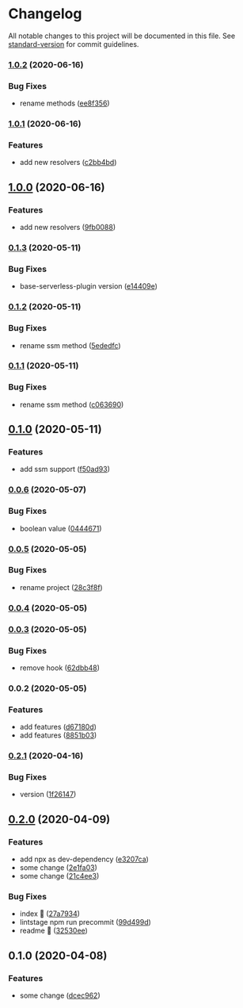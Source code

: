 # Changelog

All notable changes to this project will be documented in this file. See [standard-version](https://github.com/conventional-changelog/standard-version) for commit guidelines.

### [1.0.2](https://github.com/w4rlock/serverless-config/compare/1.0.1...1.0.2) (2020-06-16)


### Bug Fixes

* rename methods ([ee8f356](https://github.com/w4rlock/serverless-config/commit/ee8f356109759aa24864a5b9ad646a0b604e6c33))

### [1.0.1](https://github.com/w4rlock/serverless-config/compare/1.0.0...1.0.1) (2020-06-16)


### Features

* add new resolvers ([c2bb4bd](https://github.com/w4rlock/serverless-config/commit/c2bb4bdf90aba40b7a542e8d66ce6ff64a708eb3))

## [1.0.0](https://github.com/w4rlock/serverless-config/compare/0.1.3...1.0.0) (2020-06-16)


### Features

* add new resolvers ([9fb0088](https://github.com/w4rlock/serverless-config/commit/9fb00887162b0c121611791248e82a5ffa7c01bd))

### [0.1.3](https://github.com/w4rlock/serverless-config/compare/0.1.2...0.1.3) (2020-05-11)


### Bug Fixes

* base-serverless-plugin version ([e14409e](https://github.com/w4rlock/serverless-config/commit/e14409ed16279b4e7bd938fd46d8588a3a27a330))

### [0.1.2](https://github.com/w4rlock/serverless-config/compare/0.1.1...0.1.2) (2020-05-11)


### Bug Fixes

* rename ssm method ([5ededfc](https://github.com/w4rlock/serverless-config/commit/5ededfc84ad29cfb9a3558c69e8461d3b4587c85))

### [0.1.1](https://github.com/w4rlock/serverless-config/compare/0.1.0...0.1.1) (2020-05-11)


### Bug Fixes

* rename ssm method ([c063690](https://github.com/w4rlock/serverless-config/commit/c0636905d591e77efa134d0f9526e4f17a340a38))

## [0.1.0](https://github.com/w4rlock/serverless-config/compare/0.0.6...0.1.0) (2020-05-11)


### Features

* add ssm support ([f50ad93](https://github.com/w4rlock/serverless-config/commit/f50ad934f33420b1eeef11009d865e5c0ed47f54))

### [0.0.6](https://github.com/w4rlock/serverless-config/compare/0.0.5...0.0.6) (2020-05-07)


### Bug Fixes

* boolean value ([0444671](https://github.com/w4rlock/serverless-config/commit/0444671478dade4badbcd727612bc11051af30c8))

### [0.0.5](https://github.com/w4rlock/serverless-config/compare/0.0.4...0.0.5) (2020-05-05)


### Bug Fixes

* rename project ([28c3f8f](https://github.com/w4rlock/serverless-config/commit/28c3f8fffbf1821f3aa025d3fa2e4a6bcc4bc614))

### [0.0.4](https://github.com/w4rlock/serverless-config/compare/0.0.3...0.0.4) (2020-05-05)

### [0.0.3](https://github.com/w4rlock/serverless-config/compare/0.0.2...0.0.3) (2020-05-05)


### Bug Fixes

* remove hook ([62dbb48](https://github.com/w4rlock/serverless-config/commit/62dbb48b4daff555a92756bbdff9b904eaf7d97c))

### 0.0.2 (2020-05-05)


### Features

* add features ([d67180d](https://github.com/w4rlock/serverless-config/commit/d67180d9cf61aa043eb6d304ed97998dd42c21d0))
* add features ([8851b03](https://github.com/w4rlock/serverless-config/commit/8851b0373dcd5ac18763f2a399c3f7d6208a42b1))

### [0.2.1](https://github.com/w4rlock/template-base-serverless-plugin/compare/0.2.0...0.2.1) (2020-04-16)


### Bug Fixes

* version ([1f26147](https://github.com/w4rlock/template-base-serverless-plugin/commit/1f2614749d2126f7143e06c313efdb7c530324fa))

## [0.2.0](https://github.com/w4rlock/template-base-serverless-plugin/compare/0.1.0...0.2.0) (2020-04-09)


### Features

* add npx as dev-dependency ([e3207ca](https://github.com/w4rlock/template-base-serverless-plugin/commit/e3207cabe0428fca2dd4da3477ec149fdeae14ca))
* some change ([2e1fa03](https://github.com/w4rlock/template-base-serverless-plugin/commit/2e1fa03d1ca171b6879bf85728def78a5c849a13))
* some change ([21c4ee3](https://github.com/w4rlock/template-base-serverless-plugin/commit/21c4ee3b6a5bd2c2ac994dc1cc078a56d31e8828))


### Bug Fixes

* index :beer: ([27a7934](https://github.com/w4rlock/template-base-serverless-plugin/commit/27a7934259987d300d217c5529bd27a79b8a28a7))
* lintstage npm run precommit ([99d499d](https://github.com/w4rlock/template-base-serverless-plugin/commit/99d499d0f12000178c7360fd1b97c560dd92ac3b))
* readme :beer: ([32530ee](https://github.com/w4rlock/template-base-serverless-plugin/commit/32530eee45fc6b603ca6fc9bca05309fe20375c8))

## 0.1.0 (2020-04-08)


### Features

* some change ([dcec962](https://github.com/w4rlock/template-base-serverless-plugin/commit/dcec962395cb8c285522ecf4964b8d3dbf947dc5))
